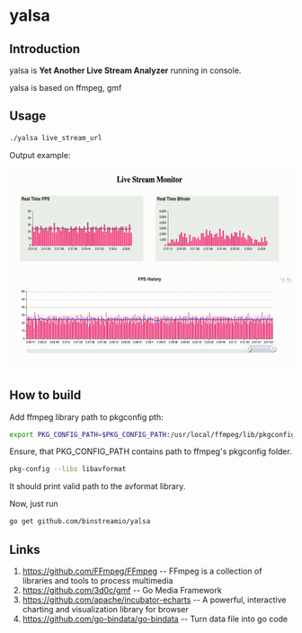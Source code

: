 

# yalsa
## Introduction
yalsa is **Yet Another Live Stream Analyzer** running in console.

yalsa is based on ffmpeg, gmf



## Usage
``` bash
./yalsa live_stream_url
```

Output example:

<img src="yalsa.gif" alt="rtmp.gif" height="360px" />

## How to build
Add ffmpeg library path to pkgconfig pth:
``` bash
export PKG_CONFIG_PATH=$PKG_CONFIG_PATH:/usr/local/ffmpeg/lib/pkgconfig/
```

Ensure, that PKG_CONFIG_PATH contains path to ffmpeg's pkgconfig folder.
``` bash
pkg-config --libs libavformat
```

It should print valid path to the avformat library.

Now, just run
``` bash
go get github.com/binstreamio/yalsa
```

## Links
1. https://github.com/FFmpeg/FFmpeg -- FFmpeg is a collection of libraries and tools to process multimedia
2. https://github.com/3d0c/gmf -- Go Media Framework
3. https://github.com/apache/incubator-echarts -- A powerful, interactive charting and visualization library for browser
4. https://github.com/go-bindata/go-bindata -- Turn data file into go code

